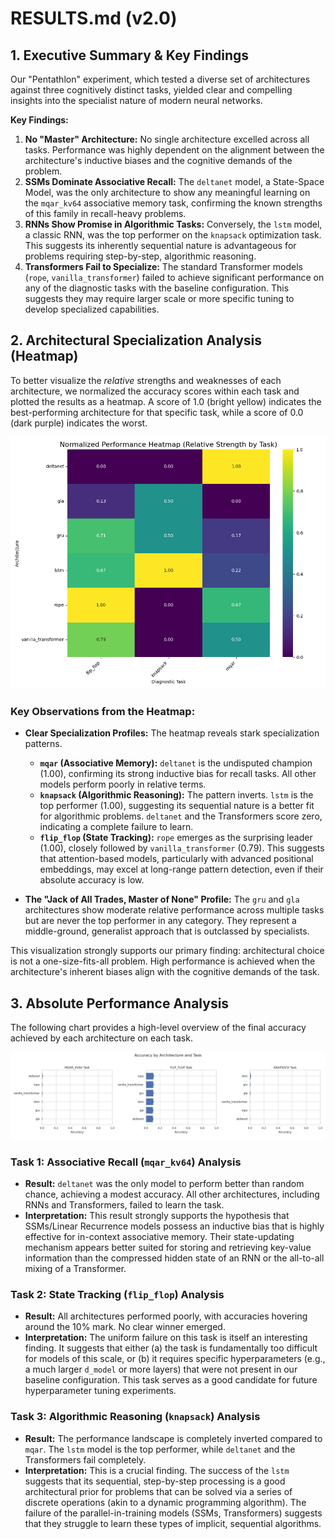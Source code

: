 # RESULTS.md (v2.0)

## 1. Executive Summary & Key Findings

Our "Pentathlon" experiment, which tested a diverse set of architectures against three cognitively distinct tasks, yielded clear and compelling insights into the specialist nature of modern neural networks.

**Key Findings:**
1.  **No "Master" Architecture:** No single architecture excelled across all tasks. Performance was highly dependent on the alignment between the architecture's inductive biases and the cognitive demands of the problem.
2.  **SSMs Dominate Associative Recall:** The `deltanet` model, a State-Space Model, was the only architecture to show any meaningful learning on the `mqar_kv64` associative memory task, confirming the known strengths of this family in recall-heavy problems.
3.  **RNNs Show Promise in Algorithmic Tasks:** Conversely, the `lstm` model, a classic RNN, was the top performer on the `knapsack` optimization task. This suggests its inherently sequential nature is advantageous for problems requiring step-by-step, algorithmic reasoning.
4.  **Transformers Fail to Specialize:** The standard Transformer models (`rope`, `vanilla_transformer`) failed to achieve significant performance on any of the diagnostic tasks with the baseline configuration. This suggests they may require larger scale or more specific tuning to develop specialized capabilities.

## 2. Architectural Specialization Analysis (Heatmap)

To better visualize the *relative* strengths and weaknesses of each architecture, we normalized the accuracy scores within each task and plotted the results as a heatmap. A score of 1.0 (bright yellow) indicates the best-performing architecture for that specific task, while a score of 0.0 (dark purple) indicates the worst.

![Relative Performance Heatmap](results/plots/relative_performance_heatmap.png)

### Key Observations from the Heatmap:

*   **Clear Specialization Profiles:** The heatmap reveals stark specialization patterns.
    *   **`mqar` (Associative Memory):** `deltanet` is the undisputed champion (1.00), confirming its strong inductive bias for recall tasks. All other models perform poorly in relative terms.
    *   **`knapsack` (Algorithmic Reasoning):** The pattern inverts. `lstm` is the top performer (1.00), suggesting its sequential nature is a better fit for algorithmic problems. `deltanet` and the Transformers score zero, indicating a complete failure to learn.
    *   **`flip_flop` (State Tracking):** `rope` emerges as the surprising leader (1.00), closely followed by `vanilla_transformer` (0.79). This suggests that attention-based models, particularly with advanced positional embeddings, may excel at long-range pattern detection, even if their absolute accuracy is low.

*   **The "Jack of All Trades, Master of None" Profile:** The `gru` and `gla` architectures show moderate relative performance across multiple tasks but are never the top performer in any category. They represent a middle-ground, generalist approach that is outclassed by specialists.

This visualization strongly supports our primary finding: architectural choice is not a one-size-fits-all problem. High performance is achieved when the architecture's inherent biases align with the cognitive demands of the task.

## 3. Absolute Performance Analysis

The following chart provides a high-level overview of the final accuracy achieved by each architecture on each task.

![Accuracy by Task](results/plots/accuracy_comparison.png)

### Task 1: Associative Recall (`mqar_kv64`) Analysis

*   **Result:** `deltanet` was the only model to perform better than random chance, achieving a modest accuracy. All other architectures, including RNNs and Transformers, failed to learn the task.
*   **Interpretation:** This result strongly supports the hypothesis that SSMs/Linear Recurrence models possess an inductive bias that is highly effective for in-context associative memory. Their state-updating mechanism appears better suited for storing and retrieving key-value information than the compressed hidden state of an RNN or the all-to-all mixing of a Transformer.

### Task 2: State Tracking (`flip_flop`) Analysis

*   **Result:** All architectures performed poorly, with accuracies hovering around the 10% mark. No clear winner emerged.
*   **Interpretation:** The uniform failure on this task is itself an interesting finding. It suggests that either (a) the task is fundamentally too difficult for models of this scale, or (b) it requires specific hyperparameters (e.g., a much larger `d_model` or more layers) that were not present in our baseline configuration. This task serves as a good candidate for future hyperparameter tuning experiments.

### Task 3: Algorithmic Reasoning (`knapsack`) Analysis

*   **Result:** The performance landscape is completely inverted compared to `mqar`. The `lstm` model is the top performer, while `deltanet` and the Transformers fail completely.
*   **Interpretation:** This is a crucial finding. The success of the `lstm` suggests that its sequential, step-by-step processing is a good architectural prior for problems that can be solved via a series of discrete operations (akin to a dynamic programming algorithm). The failure of the parallel-in-training models (SSMs, Transformers) suggests that they struggle to learn these types of implicit, sequential algorithms.
